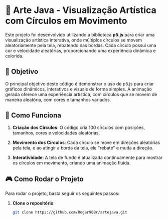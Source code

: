 # 🎨 Arte Java - Visualização Artística com Círculos em Movimento

Este projeto foi desenvolvido utilizando a biblioteca **p5.js** para criar uma visualização artística interativa, onde múltiplos círculos se movem aleatoriamente pela tela, rebatendo nas bordas. Cada círculo possui uma cor e velocidade aleatórias, proporcionando uma experiência dinâmica e colorida.

## 🚀 Objetivo

O principal objetivo deste código é demonstrar o uso de p5.js para criar gráficos dinâmicos, interativos e visuais de forma simples. A animação gerada oferece uma experiência artística, com círculos que se movem de maneira aleatória, com cores e tamanhos variados.

## 🔧 Como Funciona

1. **Criação dos Círculos**: 
   O código cria 100 círculos com posições, tamanhos, cores e velocidades aleatórias.

2. **Movimento dos Círculos**:
   Cada círculo se move em direções aleatórias pela tela, e ao atingir a borda da tela, ele "rebate" e muda a direção.

3. **Interatividade**:
   A tela de fundo é atualizada continuamente para mostrar os círculos em movimento, criando uma animação fluida.

## 🎮 Como Rodar o Projeto

Para rodar o projeto, basta seguir os seguintes passos:

1. **Clone o repositório**:

   ```bash
   git clone https://github.com/Roger90Br/artejava.git
